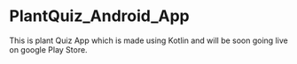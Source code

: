 # PlantQuiz_Android_App

This is plant Quiz App which is made using Kotlin and will be soon going live on google Play Store. 
